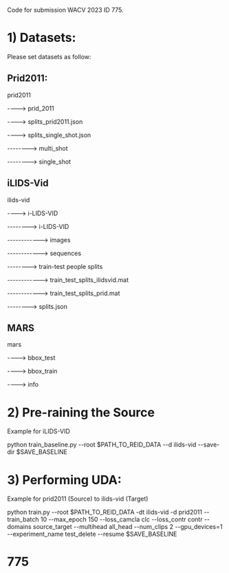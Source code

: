 Code for submission WACV 2023 ID 775.

# 1) Datasets:

Please set datasets as follow:

## Prid2011:

prid2011

----> prid_2011

----> splits_prid2011.json

----> splits_single_shot.json

--------> multi_shot

--------> single_shot

## iLIDS-Vid

ilids-vid

----> i-LIDS-VID

--------> i-LIDS-VID

------------> images

------------> sequences

--------> train-test people splits

------------> train_test_splits_ilidsvid.mat

------------> train_test_splits_prid.mat

--------> splits.json

## MARS

mars

----> bbox_test

----> bbox_train

----> info

# 2) Pre-raining the Source

Example for iLIDS-VID

python train_baseline.py --root $PATH_TO_REID_DATA --d ilids-vid --save-dir $SAVE_BASELINE

# 3) Performing UDA:

Example for prid2011 (Source) to ilids-vid (Target)

python train.py --root $PATH_TO_REID_DATA -dt ilids-vid -d prid2011 --train_batch 10 --max_epoch 150 --loss_camcla clc --loss_contr contr --domains source_target --multihead all_head --num_clips 2 --gpu_devices=1 --experiment_name test_delete --resume $SAVE_BASELINE

# 775
